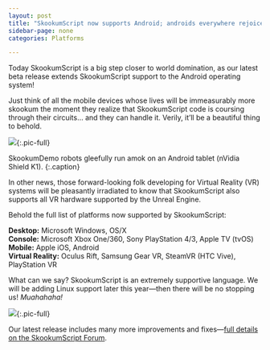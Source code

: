 ```yaml
---
layout: post
title: "SkookumScript now supports Android; androids everywhere rejoice"
sidebar-page: none
categories: Platforms

---
```


Today SkookumScript is a big step closer to world domination, as our latest beta release extends SkookumScript support to the Android operating system!

Just think of all the mobile devices whose lives will be immeasurably more skookum the moment they realize that SkookumScript code is coursing through their circuits… and they can handle it. Verily, it’ll be a beautiful thing to behold. 

![](/images/blog/2016-02-03_AndroidSupport.jpg){:.pic-full}

SkookumDemo robots gleefully run amok on an Android tablet (nVidia Shield K1).
{:.caption}

In other news, those forward-looking folk developing for Virtual Reality (VR) systems will be pleasantly irradiated to know that SkookumScript also supports all VR hardware supported by the Unreal Engine.

Behold the full list of platforms now supported by SkookumScript:

**Desktop:** Microsoft Windows, OS/X<br />
**Console:** Microsoft Xbox One/360, Sony PlayStation 4/3, Apple TV (tvOS)<br />
**Mobile:** Apple iOS, Android<br />
**Virtual Reality:** Oculus Rift, Samsung Gear VR, SteamVR (HTC Vive), PlayStation VR

What can we say? SkookumScript is an extremely supportive language. We will be adding Linux support later this year—then there will be no stopping us! *Muahahaha!*

![](/images/blog/android-logo.jpg){:.pic-full}

Our latest release includes many more improvements and fixes—<a href="https://web.archive.org/web/https://skookum.chat/t/3-0-2234-beta-brings-skookumscript-to-your-android-device/518" target="skf">full details on the SkookumScript Forum</a>.

 